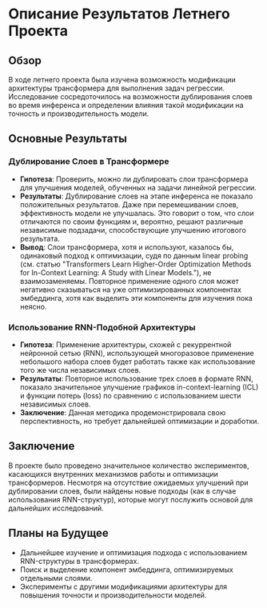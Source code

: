 # Описание Результатов Летнего Проекта

## Обзор

В ходе летнего проекта была изучена возможность модификации архитектуры трансформера для выполнения задач регрессии. 
Исследование сосредоточилось на возможности дублирования слоев во время инференса и 
определении влияния такой модификации на точность и производительность модели.

## Основные Результаты

### Дублирование Слоев в Трансформере

- **Гипотеза**: Проверить, можно ли дублировать слои трансформера для улучшения моделей, обученных на задачи линейной регрессии.
- **Результаты**: Дублирование слоев на этапе инференса не показало положительных результатов. Даже при перемешивании слоев, эффективность модели не улучшалась. Это говорит о том, что слои отличаются по своим функциям и, вероятно, решают различные независимые подзадачи, способствующие улучшению итогового результата. 
- **Вывод**: Слои трансформера, хотя и используют, казалось бы, одинаковый подход к оптимизации, судя по данным linear probing (см. статью "Transformers Learn Higher-Order Optimization Methods for In-Context Learning: A Study with Linear Models."), не взаимозаменяемы.
   Повторное применение одного слоя может негативно сказываться на уже оптимизированных компонентах эмбеддинга, хотя как выделить эти компоненты для изучения пока неясно.

### Использование RNN-Подобной Архитектуры

- **Гипотеза**: Применение архитектуры, схожей с рекуррентной нейронной сетью (RNN), использующей многоразовое применение небольшого набора слоев будет работать также как использование того же числа независимых слоев.
- **Результаты**: Повторное использование трех слоев в формате RNN, показало значительное улучшение графиков in-context-learning (ICL) и функции потерь (loss) по сравнению с использованием шести независимых слоев.
- **Заключение**: Данная методика продемонстрировала свою перспективность, но требует дальнейшей оптимизации и доработки.

## Заключение

В проекте было проведено значительное количество экспериментов, касающихся внутренних механизмов работы и оптимизации трансформеров. Несмотря на отсутствие ожидаемых улучшений при дублировании слоев, 
были найдены новые подходы (как в случае использования RNN-структур), которые могут послужить основой для дальнейших исследований.

## Планы на Будущее

- Дальнейшее изучение и оптимизация подхода с использованием RNN-структуры в трансформерах.
- Поиск и выделение компонент эмбеддинга, оптимизируемых отдельными слоями.
- Эксперименты с другими модификациями архитектуры для повышения точности и производительности моделей.
